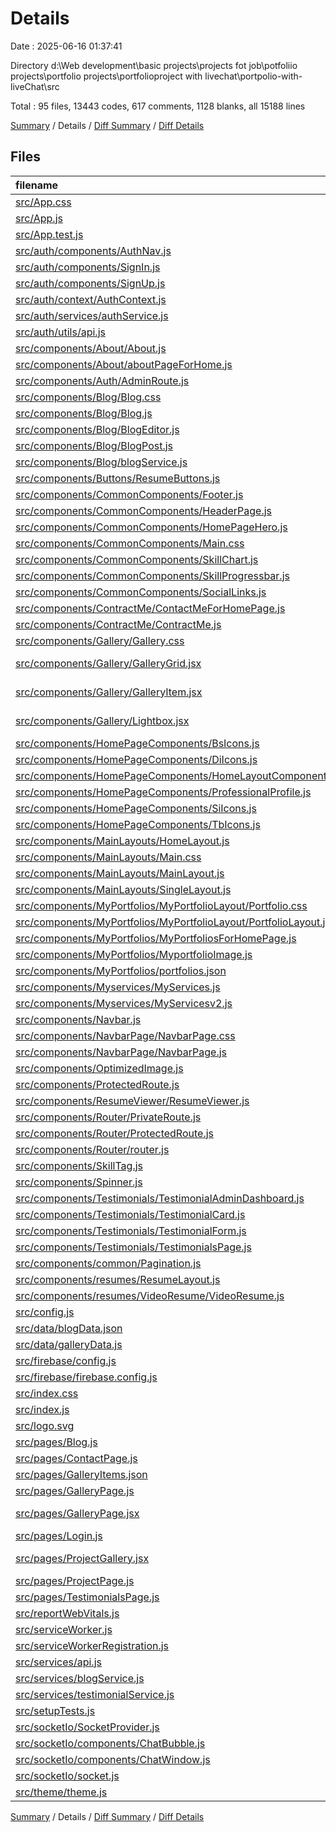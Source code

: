 # Details

Date : 2025-06-16 01:37:41

Directory d:\\Web development\\basic projects\\projects fot job\\potfoliio projects\\portfolio projects\\portfolioproject with livechat\\portpolio-with-liveChat\\src

Total : 95 files,  13443 codes, 617 comments, 1128 blanks, all 15188 lines

[Summary](results.md) / Details / [Diff Summary](diff.md) / [Diff Details](diff-details.md)

## Files
| filename | language | code | comment | blank | total |
| :--- | :--- | ---: | ---: | ---: | ---: |
| [src/App.css](/src/App.css) | CSS | 33 | 0 | 6 | 39 |
| [src/App.js](/src/App.js) | JavaScript | 104 | 5 | 16 | 125 |
| [src/App.test.js](/src/App.test.js) | JavaScript | 38 | 2 | 5 | 45 |
| [src/auth/components/AuthNav.js](/src/auth/components/AuthNav.js) | JavaScript | 89 | 0 | 9 | 98 |
| [src/auth/components/SignIn.js](/src/auth/components/SignIn.js) | JavaScript | 149 | 0 | 12 | 161 |
| [src/auth/components/SignUp.js](/src/auth/components/SignUp.js) | JavaScript | 288 | 13 | 24 | 325 |
| [src/auth/context/AuthContext.js](/src/auth/context/AuthContext.js) | JavaScript | 138 | 8 | 15 | 161 |
| [src/auth/services/authService.js](/src/auth/services/authService.js) | JavaScript | 27 | 0 | 7 | 34 |
| [src/auth/utils/api.js](/src/auth/utils/api.js) | JavaScript | 86 | 12 | 18 | 116 |
| [src/components/About/About.js](/src/components/About/About.js) | JavaScript | 885 | 4 | 25 | 914 |
| [src/components/About/aboutPageForHome.js](/src/components/About/aboutPageForHome.js) | JavaScript | 116 | 2 | 14 | 132 |
| [src/components/Auth/AdminRoute.js](/src/components/Auth/AdminRoute.js) | JavaScript | 18 | 0 | 6 | 24 |
| [src/components/Blog/Blog.css](/src/components/Blog/Blog.css) | CSS | 35 | 0 | 8 | 43 |
| [src/components/Blog/Blog.js](/src/components/Blog/Blog.js) | JavaScript | 368 | 1 | 29 | 398 |
| [src/components/Blog/BlogEditor.js](/src/components/Blog/BlogEditor.js) | JavaScript | 302 | 2 | 19 | 323 |
| [src/components/Blog/BlogPost.js](/src/components/Blog/BlogPost.js) | JavaScript | 332 | 0 | 26 | 358 |
| [src/components/Blog/blogService.js](/src/components/Blog/blogService.js) | JavaScript | 49 | 5 | 7 | 61 |
| [src/components/Buttons/ResumeButtons.js](/src/components/Buttons/ResumeButtons.js) | JavaScript | 91 | 0 | 9 | 100 |
| [src/components/CommonComponents/Footer.js](/src/components/CommonComponents/Footer.js) | JavaScript | 175 | 0 | 14 | 189 |
| [src/components/CommonComponents/HeaderPage.js](/src/components/CommonComponents/HeaderPage.js) | JavaScript | 263 | 0 | 4 | 267 |
| [src/components/CommonComponents/HomePageHero.js](/src/components/CommonComponents/HomePageHero.js) | JavaScript | 104 | 5 | 5 | 114 |
| [src/components/CommonComponents/Main.css](/src/components/CommonComponents/Main.css) | CSS | 144 | 6 | 31 | 181 |
| [src/components/CommonComponents/SkillChart.js](/src/components/CommonComponents/SkillChart.js) | JavaScript | 140 | 0 | 7 | 147 |
| [src/components/CommonComponents/SkillProgressbar.js](/src/components/CommonComponents/SkillProgressbar.js) | JavaScript | 126 | 1 | 8 | 135 |
| [src/components/CommonComponents/SocialLinks.js](/src/components/CommonComponents/SocialLinks.js) | JavaScript | 97 | 0 | 4 | 101 |
| [src/components/ContractMe/ContactMeForHomePage.js](/src/components/ContractMe/ContactMeForHomePage.js) | JavaScript | 98 | 0 | 6 | 104 |
| [src/components/ContractMe/ContractMe.js](/src/components/ContractMe/ContractMe.js) | JavaScript | 107 | 0 | 12 | 119 |
| [src/components/Gallery/Gallery.css](/src/components/Gallery/Gallery.css) | CSS | 149 | 5 | 28 | 182 |
| [src/components/Gallery/GalleryGrid.jsx](/src/components/Gallery/GalleryGrid.jsx) | JavaScript JSX | 32 | 0 | 5 | 37 |
| [src/components/Gallery/GalleryItem.jsx](/src/components/Gallery/GalleryItem.jsx) | JavaScript JSX | 70 | 1 | 4 | 75 |
| [src/components/Gallery/Lightbox.jsx](/src/components/Gallery/Lightbox.jsx) | JavaScript JSX | 88 | 0 | 11 | 99 |
| [src/components/HomePageComponents/BsIcons.js](/src/components/HomePageComponents/BsIcons.js) | JavaScript | 11 | 0 | 4 | 15 |
| [src/components/HomePageComponents/DiIcons.js](/src/components/HomePageComponents/DiIcons.js) | JavaScript | 0 | 0 | 1 | 1 |
| [src/components/HomePageComponents/HomeLayoutComponents.js](/src/components/HomePageComponents/HomeLayoutComponents.js) | JavaScript | 10 | 0 | 4 | 14 |
| [src/components/HomePageComponents/ProfessionalProfile.js](/src/components/HomePageComponents/ProfessionalProfile.js) | JavaScript | 156 | 9 | 11 | 176 |
| [src/components/HomePageComponents/SiIcons.js](/src/components/HomePageComponents/SiIcons.js) | JavaScript | 32 | 0 | 4 | 36 |
| [src/components/HomePageComponents/TbIcons.js](/src/components/HomePageComponents/TbIcons.js) | JavaScript | 10 | 0 | 4 | 14 |
| [src/components/MainLayouts/HomeLayout.js](/src/components/MainLayouts/HomeLayout.js) | JavaScript | 145 | 17 | 18 | 180 |
| [src/components/MainLayouts/Main.css](/src/components/MainLayouts/Main.css) | CSS | 10 | 0 | 0 | 10 |
| [src/components/MainLayouts/MainLayout.js](/src/components/MainLayouts/MainLayout.js) | JavaScript | 34 | 2 | 5 | 41 |
| [src/components/MainLayouts/SingleLayout.js](/src/components/MainLayouts/SingleLayout.js) | JavaScript | 25 | 0 | 5 | 30 |
| [src/components/MyPortfolios/MyPortfolioLayout/Portfolio.css](/src/components/MyPortfolios/MyPortfolioLayout/Portfolio.css) | CSS | 154 | 12 | 35 | 201 |
| [src/components/MyPortfolios/MyPortfolioLayout/PortfolioLayout.js](/src/components/MyPortfolios/MyPortfolioLayout/PortfolioLayout.js) | JavaScript | 760 | 71 | 40 | 871 |
| [src/components/MyPortfolios/MyPortfoliosForHomePage.js](/src/components/MyPortfolios/MyPortfoliosForHomePage.js) | JavaScript | 167 | 9 | 11 | 187 |
| [src/components/MyPortfolios/MyportfolioImage.js](/src/components/MyPortfolios/MyportfolioImage.js) | JavaScript | 178 | 1 | 12 | 191 |
| [src/components/MyPortfolios/portfolios.json](/src/components/MyPortfolios/portfolios.json) | JSON | 267 | 0 | 1 | 268 |
| [src/components/Myservices/MyServices.js](/src/components/Myservices/MyServices.js) | JavaScript | 0 | 207 | 18 | 225 |
| [src/components/Myservices/MyServicesv2.js](/src/components/Myservices/MyServicesv2.js) | JavaScript | 161 | 3 | 8 | 172 |
| [src/components/Navbar.js](/src/components/Navbar.js) | JavaScript | 205 | 0 | 15 | 220 |
| [src/components/NavbarPage/NavbarPage.css](/src/components/NavbarPage/NavbarPage.css) | CSS | 89 | 1 | 13 | 103 |
| [src/components/NavbarPage/NavbarPage.js](/src/components/NavbarPage/NavbarPage.js) | JavaScript | 297 | 0 | 12 | 309 |
| [src/components/OptimizedImage.js](/src/components/OptimizedImage.js) | JavaScript | 63 | 0 | 4 | 67 |
| [src/components/ProtectedRoute.js](/src/components/ProtectedRoute.js) | JavaScript | 20 | 1 | 6 | 27 |
| [src/components/ResumeViewer/ResumeViewer.js](/src/components/ResumeViewer/ResumeViewer.js) | JavaScript | 559 | 4 | 15 | 578 |
| [src/components/Router/PrivateRoute.js](/src/components/Router/PrivateRoute.js) | JavaScript | 11 | 1 | 5 | 17 |
| [src/components/Router/ProtectedRoute.js](/src/components/Router/ProtectedRoute.js) | JavaScript | 18 | 0 | 6 | 24 |
| [src/components/Router/router.js](/src/components/Router/router.js) | JavaScript | 178 | 3 | 6 | 187 |
| [src/components/SkillTag.js](/src/components/SkillTag.js) | JavaScript | 16 | 2 | 4 | 22 |
| [src/components/Spinner.js](/src/components/Spinner.js) | JavaScript | 13 | 0 | 3 | 16 |
| [src/components/Testimonials/TestimonialAdminDashboard.js](/src/components/Testimonials/TestimonialAdminDashboard.js) | JavaScript | 211 | 7 | 19 | 237 |
| [src/components/Testimonials/TestimonialCard.js](/src/components/Testimonials/TestimonialCard.js) | JavaScript | 149 | 14 | 16 | 179 |
| [src/components/Testimonials/TestimonialForm.js](/src/components/Testimonials/TestimonialForm.js) | JavaScript | 293 | 6 | 30 | 329 |
| [src/components/Testimonials/TestimonialsPage.js](/src/components/Testimonials/TestimonialsPage.js) | JavaScript | 238 | 14 | 27 | 279 |
| [src/components/common/Pagination.js](/src/components/common/Pagination.js) | JavaScript | 68 | 0 | 12 | 80 |
| [src/components/resumes/ResumeLayout.js](/src/components/resumes/ResumeLayout.js) | JavaScript | 0 | 0 | 1 | 1 |
| [src/components/resumes/VideoResume/VideoResume.js](/src/components/resumes/VideoResume/VideoResume.js) | JavaScript | 12 | 0 | 4 | 16 |
| [src/config.js](/src/config.js) | JavaScript | 1 | 0 | 1 | 2 |
| [src/data/blogData.json](/src/data/blogData.json) | JSON | 272 | 0 | 1 | 273 |
| [src/data/galleryData.js](/src/data/galleryData.js) | JavaScript | 223 | 0 | 2 | 225 |
| [src/firebase/config.js](/src/firebase/config.js) | JavaScript | 22 | 3 | 5 | 30 |
| [src/firebase/firebase.config.js](/src/firebase/firebase.config.js) | JavaScript | 13 | 2 | 5 | 20 |
| [src/index.css](/src/index.css) | CSS | 234 | 29 | 45 | 308 |
| [src/index.js](/src/index.js) | JavaScript | 15 | 2 | 4 | 21 |
| [src/logo.svg](/src/logo.svg) | XML | 1 | 0 | 0 | 1 |
| [src/pages/Blog.js](/src/pages/Blog.js) | JavaScript | 230 | 1 | 16 | 247 |
| [src/pages/ContactPage.js](/src/pages/ContactPage.js) | JavaScript | 337 | 1 | 18 | 356 |
| [src/pages/GalleryItems.json](/src/pages/GalleryItems.json) | JSON | 0 | 0 | 1 | 1 |
| [src/pages/GalleryPage.js](/src/pages/GalleryPage.js) | JavaScript | 403 | 0 | 20 | 423 |
| [src/pages/GalleryPage.jsx](/src/pages/GalleryPage.jsx) | JavaScript JSX | 268 | 16 | 30 | 314 |
| [src/pages/Login.js](/src/pages/Login.js) | JavaScript | 123 | 1 | 10 | 134 |
| [src/pages/ProjectGallery.jsx](/src/pages/ProjectGallery.jsx) | JavaScript JSX | 88 | 7 | 10 | 105 |
| [src/pages/ProjectPage.js](/src/pages/ProjectPage.js) | JavaScript | 187 | 3 | 10 | 200 |
| [src/pages/TestimonialsPage.js](/src/pages/TestimonialsPage.js) | JavaScript | 117 | 0 | 15 | 132 |
| [src/reportWebVitals.js](/src/reportWebVitals.js) | JavaScript | 12 | 0 | 2 | 14 |
| [src/serviceWorker.js](/src/serviceWorker.js) | JavaScript | 56 | 6 | 7 | 69 |
| [src/serviceWorkerRegistration.js](/src/serviceWorkerRegistration.js) | JavaScript | 88 | 9 | 8 | 105 |
| [src/services/api.js](/src/services/api.js) | JavaScript | 45 | 6 | 10 | 61 |
| [src/services/blogService.js](/src/services/blogService.js) | JavaScript | 132 | 10 | 16 | 158 |
| [src/services/testimonialService.js](/src/services/testimonialService.js) | JavaScript | 130 | 8 | 11 | 149 |
| [src/setupTests.js](/src/setupTests.js) | JavaScript | 1 | 4 | 1 | 6 |
| [src/socketIo/SocketProvider.js](/src/socketIo/SocketProvider.js) | JavaScript | 233 | 21 | 42 | 296 |
| [src/socketIo/components/ChatBubble.js](/src/socketIo/components/ChatBubble.js) | JavaScript | 62 | 1 | 7 | 70 |
| [src/socketIo/components/ChatWindow.js](/src/socketIo/components/ChatWindow.js) | JavaScript | 756 | 31 | 51 | 838 |
| [src/socketIo/socket.js](/src/socketIo/socket.js) | JavaScript | 16 | 0 | 6 | 22 |
| [src/theme/theme.js](/src/theme/theme.js) | JavaScript | 77 | 0 | 1 | 78 |

[Summary](results.md) / Details / [Diff Summary](diff.md) / [Diff Details](diff-details.md)